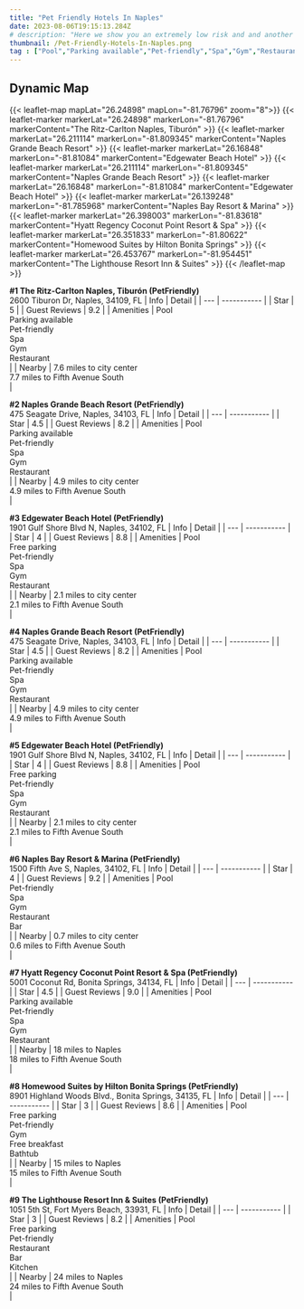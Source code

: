 ```yaml
---
title: "Pet Friendly Hotels In Naples"
date: 2023-08-06T19:15:13.284Z
# description: "Here we show you an extremely low risk and and another medium risk approach to earn passive income "
thumbnail: /Pet-Friendly-Hotels-In-Naples.png
tag : ["Pool","Parking available","Pet-friendly","Spa","Gym","Restaurant","Free parking","Bar","Free breakfast","Bathtub","Kitchen"]
---
```


## Dynamic Map
{{< leaflet-map  mapLat="26.24898" mapLon="-81.76796" zoom="8">}}
    {{< leaflet-marker markerLat="26.24898" markerLon="-81.76796" markerContent="The Ritz-Carlton Naples, Tiburón" >}}
    {{< leaflet-marker markerLat="26.211114" markerLon="-81.809345" markerContent="Naples Grande Beach Resort" >}}
    {{< leaflet-marker markerLat="26.16848" markerLon="-81.81084" markerContent="Edgewater Beach Hotel" >}}
    {{< leaflet-marker markerLat="26.211114" markerLon="-81.809345" markerContent="Naples Grande Beach Resort" >}}
    {{< leaflet-marker markerLat="26.16848" markerLon="-81.81084" markerContent="Edgewater Beach Hotel" >}}
    {{< leaflet-marker markerLat="26.139248" markerLon="-81.785968" markerContent="Naples Bay Resort & Marina" >}}
    {{< leaflet-marker markerLat="26.398003" markerLon="-81.83618" markerContent="Hyatt Regency Coconut Point Resort & Spa" >}}
    {{< leaflet-marker markerLat="26.351833" markerLon="-81.80622" markerContent="Homewood Suites by Hilton Bonita Springs" >}}
    {{< leaflet-marker markerLat="26.453767" markerLon="-81.954451" markerContent="The Lighthouse Resort Inn & Suites" >}}
{{< /leaflet-map >}}


**#1 The Ritz-Carlton Naples, Tiburón (PetFriendly)**<br>2600 Tiburon Dr, Naples, 34109, FL
| Info | Detail |
| --- | ----------- |
| Star | 5 |
| Guest Reviews | 9.2 |
| Amenities | Pool<br>Parking available<br>Pet-friendly<br>Spa<br>Gym<br>Restaurant<br> |
| Nearby | 7.6 miles to city center<br>7.7 miles to Fifth Avenue South<br> |

**#2 Naples Grande Beach Resort (PetFriendly)**<br>475 Seagate Drive, Naples, 34103, FL
| Info | Detail |
| --- | ----------- |
| Star | 4.5 |
| Guest Reviews | 8.2 |
| Amenities | Pool<br>Parking available<br>Pet-friendly<br>Spa<br>Gym<br>Restaurant<br> |
| Nearby | 4.9 miles to city center<br>4.9 miles to Fifth Avenue South<br> |

**#3 Edgewater Beach Hotel (PetFriendly)**<br>1901 Gulf Shore Blvd N, Naples, 34102, FL
| Info | Detail |
| --- | ----------- |
| Star | 4 |
| Guest Reviews | 8.8 |
| Amenities | Pool<br>Free parking<br>Pet-friendly<br>Spa<br>Gym<br>Restaurant<br> |
| Nearby | 2.1 miles to city center<br>2.1 miles to Fifth Avenue South<br> |

**#4 Naples Grande Beach Resort (PetFriendly)**<br>475 Seagate Drive, Naples, 34103, FL
| Info | Detail |
| --- | ----------- |
| Star | 4.5 |
| Guest Reviews | 8.2 |
| Amenities | Pool<br>Parking available<br>Pet-friendly<br>Spa<br>Gym<br>Restaurant<br> |
| Nearby | 4.9 miles to city center<br>4.9 miles to Fifth Avenue South<br> |

**#5 Edgewater Beach Hotel (PetFriendly)**<br>1901 Gulf Shore Blvd N, Naples, 34102, FL
| Info | Detail |
| --- | ----------- |
| Star | 4 |
| Guest Reviews | 8.8 |
| Amenities | Pool<br>Free parking<br>Pet-friendly<br>Spa<br>Gym<br>Restaurant<br> |
| Nearby | 2.1 miles to city center<br>2.1 miles to Fifth Avenue South<br> |

**#6 Naples Bay Resort & Marina (PetFriendly)**<br>1500 Fifth Ave S, Naples, 34102, FL
| Info | Detail |
| --- | ----------- |
| Star | 4 |
| Guest Reviews | 9.2 |
| Amenities | Pool<br>Pet-friendly<br>Spa<br>Gym<br>Restaurant<br>Bar<br> |
| Nearby | 0.7 miles to city center<br>0.6 miles to Fifth Avenue South<br> |

**#7 Hyatt Regency Coconut Point Resort & Spa (PetFriendly)**<br>5001 Coconut Rd, Bonita Springs, 34134, FL
| Info | Detail |
| --- | ----------- |
| Star | 4.5 |
| Guest Reviews | 9.0 |
| Amenities | Pool<br>Parking available<br>Pet-friendly<br>Spa<br>Gym<br>Restaurant<br> |
| Nearby | 18 miles to Naples<br>18 miles to Fifth Avenue South<br> |

**#8 Homewood Suites by Hilton Bonita Springs (PetFriendly)**<br>8901 Highland Woods Blvd., Bonita Springs, 34135, FL
| Info | Detail |
| --- | ----------- |
| Star | 3 |
| Guest Reviews | 8.6 |
| Amenities | Pool<br>Free parking<br>Pet-friendly<br>Gym<br>Free breakfast<br>Bathtub<br> |
| Nearby | 15 miles to Naples<br>15 miles to Fifth Avenue South<br> |

**#9 The Lighthouse Resort Inn & Suites (PetFriendly)**<br>1051 5th St, Fort Myers Beach, 33931, FL
| Info | Detail |
| --- | ----------- |
| Star | 3 |
| Guest Reviews | 8.2 |
| Amenities | Pool<br>Free parking<br>Pet-friendly<br>Restaurant<br>Bar<br>Kitchen<br> |
| Nearby | 24 miles to Naples<br>24 miles to Fifth Avenue South<br> |

